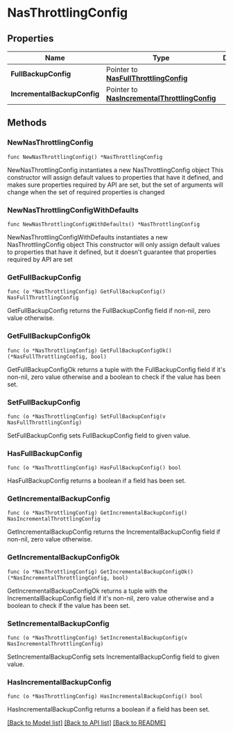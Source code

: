 # NasThrottlingConfig

## Properties

Name | Type | Description | Notes
------------ | ------------- | ------------- | -------------
**FullBackupConfig** | Pointer to [**NasFullThrottlingConfig**](NasFullThrottlingConfig.md) |  | [optional] 
**IncrementalBackupConfig** | Pointer to [**NasIncrementalThrottlingConfig**](NasIncrementalThrottlingConfig.md) |  | [optional] 

## Methods

### NewNasThrottlingConfig

`func NewNasThrottlingConfig() *NasThrottlingConfig`

NewNasThrottlingConfig instantiates a new NasThrottlingConfig object
This constructor will assign default values to properties that have it defined,
and makes sure properties required by API are set, but the set of arguments
will change when the set of required properties is changed

### NewNasThrottlingConfigWithDefaults

`func NewNasThrottlingConfigWithDefaults() *NasThrottlingConfig`

NewNasThrottlingConfigWithDefaults instantiates a new NasThrottlingConfig object
This constructor will only assign default values to properties that have it defined,
but it doesn't guarantee that properties required by API are set

### GetFullBackupConfig

`func (o *NasThrottlingConfig) GetFullBackupConfig() NasFullThrottlingConfig`

GetFullBackupConfig returns the FullBackupConfig field if non-nil, zero value otherwise.

### GetFullBackupConfigOk

`func (o *NasThrottlingConfig) GetFullBackupConfigOk() (*NasFullThrottlingConfig, bool)`

GetFullBackupConfigOk returns a tuple with the FullBackupConfig field if it's non-nil, zero value otherwise
and a boolean to check if the value has been set.

### SetFullBackupConfig

`func (o *NasThrottlingConfig) SetFullBackupConfig(v NasFullThrottlingConfig)`

SetFullBackupConfig sets FullBackupConfig field to given value.

### HasFullBackupConfig

`func (o *NasThrottlingConfig) HasFullBackupConfig() bool`

HasFullBackupConfig returns a boolean if a field has been set.

### GetIncrementalBackupConfig

`func (o *NasThrottlingConfig) GetIncrementalBackupConfig() NasIncrementalThrottlingConfig`

GetIncrementalBackupConfig returns the IncrementalBackupConfig field if non-nil, zero value otherwise.

### GetIncrementalBackupConfigOk

`func (o *NasThrottlingConfig) GetIncrementalBackupConfigOk() (*NasIncrementalThrottlingConfig, bool)`

GetIncrementalBackupConfigOk returns a tuple with the IncrementalBackupConfig field if it's non-nil, zero value otherwise
and a boolean to check if the value has been set.

### SetIncrementalBackupConfig

`func (o *NasThrottlingConfig) SetIncrementalBackupConfig(v NasIncrementalThrottlingConfig)`

SetIncrementalBackupConfig sets IncrementalBackupConfig field to given value.

### HasIncrementalBackupConfig

`func (o *NasThrottlingConfig) HasIncrementalBackupConfig() bool`

HasIncrementalBackupConfig returns a boolean if a field has been set.


[[Back to Model list]](../README.md#documentation-for-models) [[Back to API list]](../README.md#documentation-for-api-endpoints) [[Back to README]](../README.md)


